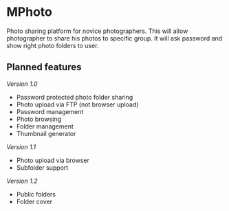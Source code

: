 MPhoto
======

Photo sharing platform for novice photographers. This will allow photographer to share his photos to specific group. It will ask password and show right photo folders to user.

Planned features
----------------

*Version 1.0*

- Password protected photo folder sharing
- Photo upload via FTP (not browser upload)
- Password management
- Photo browsing
- Folder management
- Thumbnail generator

*Version 1.1*

- Photo upload via browser
- Subfolder support

*Version 1.2*

- Public folders
- Folder cover
